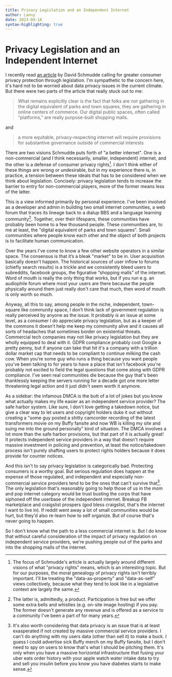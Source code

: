 ```yaml
---
title: Privacy Legislation and an Independent Internet
author: Lanny
date: 2023-04-16
syntax-highlighting: true
---
```


# Privacy Legislation and an Independent Internet

I recently read [an article](https://schmud.de/posts/2022-12-05-different-internet.html) by David Schmudde calling for greater consumer privacy protection through legislation. I'm sympathetic to the concern here, it's hard not to be worried about data privacy issues in the current climate. But there were two parts of the article that really stuck out to me:

> What remains explicitly clear is the fact that folks are not gathering in the digital equivalent of parks and town squares, they are gathering in online centers of commerce. Our digital public spaces, often called “platforms,” are really purpose-built shopping malls.

and

> a more equitable, privacy-respecting internet will require provisions for substantive governance outside of commercial interests

There are two visions Schmudde puts forth of "a better internet". One is a non-commercial (and I think necessarily, smaller, independent) internet, and the other is a defense of consumer privacy rights[^1]. I don't think either of these things are wrong or undesirable, but in my experience there is, in practice, a tension between these ideals that has to be considered when we think about legislation. Concisely: privacy legislation tends to increase the barrier to entry for non-commercial players, more of the former means less of the latter.

This is a view informed primarily by personal experience. I've been involved as a developer and admin in building two small internet communities, a web forum that traces its lineage back to a dialup BBS and a language learning community[^2].  Together, over their lifespans, these communities have probably been home to a few thousand people. These communities are, to me at least, the "digital equivalent of parks and town squares". Small communities where people know each other and the object of both projects is to facilitate human communication.

Over the years I've come to know a few other website operators in a similar space. The consensus is that it’s a bleak "market" to be in. User acquisition basically doesn't happen. The historical sources of user inflow to forums (chiefly search results) is a trickle and we consistently bleed users to subreddits, facebook groups, the figurative “shopping malls” of the internet. Word of mouth is really the only thing that works, but if you run e.g. an audiophile forum where most your users are there because the people physically around them just really don't care that much, then word of mouth is only worth so much.

Anyway, all this to say, among people in the niche, independent, town-square like community space, I don’t think lack of government regulation is really perceived by anyone as the issue. It probably _is_ an issue at some level, as a consumer I do appreciate privacy legislation, but as a keeper of the commons it doesn't help me keep my community alive and it causes all sorts of headaches that sometimes border on existential threats. Commercial tech companies may not like privacy legislation but they are wholly equipped to deal with it. GDPR compliance probably cost Google a pretty penny, but if anyone can take that hit it's a company with a trillion dollar market cap that needs to be compliant to continue milking the cash cow. When you’re some guy who runs a thing because you want people you've been talking to for years to have a place that isn't facebook you're probably not excited to field the legal questions that come along with GDPR compliance. I've seen real communities die because the guy that's been thanklessly keeping the servers running for a decade got one more letter threatening legal action and it just didn't seem worth it anymore.

As a sidebar: the infamous DMCA is the butt of a lot of jokes but you know what actually makes my life easier as an independent service provider? The safe harbor system. Like sure, I don't love getting a takedown notice, but give a clear way to let users and copyright holders duke it out without creating a "some guy posted a shitty camcorder recording of the latest transformers movie on my Buffy fansite and now WB is killing my site and suing me into the ground personally" kind of situation. The DMCA involves a lot more than the safe harbor provisions, but that part of it is actually great! It protects independent service providers in a way that doesn't require massive investment in policing and prevention, at least the notice/takedown process isn't purely shafting users to protect rights holders because it does provide for counter notices.

And this isn't to say privacy legislation is categorically bad. Protecting consumers is a worthy goal. But serious regulation does happen at the expense of those regulated, and independent and especially non-commercial service providers tend to be the ones that can't survive that[^3]. The only legislation that's reasonably going to help those of us in the mom and pop internet category would be trust busting the corps that have siphoned off the userbase of the independent internet. Breakup FB marketplace and craigslist prospers (god bless craigslist, that's the internet I want to live in). If reddit went away a lot of small communities would be hurt, but they'd also re-learn how to self organize. But of course that's never going to happen.

So I don't know what the path to a less commercial internet is. But I do know that without careful consideration of the impact of privacy regulation on independent service providers, we're pushing people out of the parks and into the shopping malls of the internet.

[^1]: The focus of Schmudde's article is actually largely around different visions of what "privacy rights" means, which is an interesting topic. But for our purposes, the moral genealogy of privacy rights isn't terribly important. I'll be treating the "data-as-property" and "data-as-self" views collectively, because what they tend to look like in a legislative context are largely the same.

[^2]: The latter is, admittedly, a product. Participation is free but we offer some extra bells and whistles (e.g. on-site image hosting) if you pay. The former doesn't generate any revenue and is offered as a service to a community I've been a part of for many years.

[^3]: It's also worth considering that data privacy is an issue that is at least exasperated if not created by massive commercial service providers. I can't do anything with my users data (other than sell it) to make a buck. I guess I could advertise sick Buffy merch on my Buffy fansite, but I don't need to spy on users to know that's what I should be pitching them. It's only when you have a massive horizontal infrastructure that fusing your uber eats order history with your apple watch water intake data to try and sell you insulin before you know you have diabetes starts to make sense.
